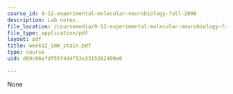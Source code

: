 ```yaml
---
course_id: 9-12-experimental-molecular-neurobiology-fall-2006
description: Lab notes.
file_location: /coursemedia/9-12-experimental-molecular-neurobiology-fall-2006/d69c06efdf55f4d4f53e3315262409e0_week12_imm_stain.pdf
file_type: application/pdf
layout: pdf
title: week12_imm_stain.pdf
type: course
uid: d69c06efdf55f4d4f53e3315262409e0

---
```

None